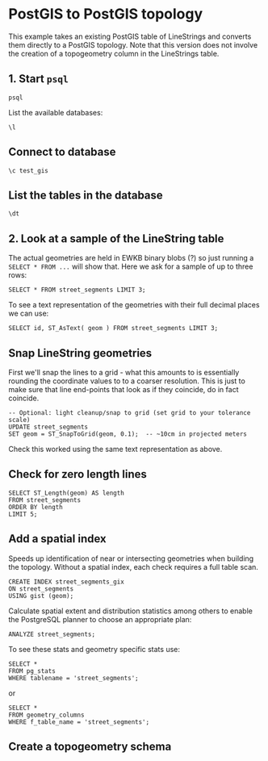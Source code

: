 # PostGIS to PostGIS topology

This example takes an existing PostGIS table of LineStrings and converts them directly to a PostGIS topology. Note that this version does not involve the creation of a topogeometry column in the LineStrings table.

## 1. Start `psql`

`psql`

List the available databases:

`\l`

## Connect to database

`\c test_gis`

## List the tables in the database

`\dt`

## 2. Look at a sample of the LineString table

The actual geometries are held in EWKB binary blobs (?) so just running a `SELECT * FROM ...` will show that. Here we ask for a sample of up to three rows:

`SELECT * FROM street_segments LIMIT 3;`

To see a text representation of the geometries with their full decimal places we can use: 

`SELECT id, ST_AsText( geom ) FROM street_segments LIMIT 3;`

## Snap LineString geometries

First we'll snap the lines to a grid - what this amounts to is essentially rounding the coordinate values to to a coarser resolution. This is just to make sure that line end-points that look as if they coincide, do in fact coincide.

```
-- Optional: light cleanup/snap to grid (set grid to your tolerance scale)
UPDATE street_segments
SET geom = ST_SnapToGrid(geom, 0.1);  -- ~10cm in projected meters
```

Check this worked using the same text representation as above.

## Check for zero length lines

```
SELECT ST_Length(geom) AS length
FROM street_segments
ORDER BY length
LIMIT 5;
```

## Add a spatial index

Speeds up identification of near or intersecting geometries when building the topology. Without a spatial index, each check requires a full table scan.

```
CREATE INDEX street_segments_gix
ON street_segments
USING gist (geom);
```

Calculate spatial extent and distribution statistics among others to enable the PostgreSQL planner to choose an appropriate plan:

```
ANALYZE street_segments;
```

To see these stats and geometry specific stats use:

```
SELECT *
FROM pg_stats
WHERE tablename = 'street_segments';
```

or

```
SELECT *
FROM geometry_columns
WHERE f_table_name = 'street_segments';
```

## Create a topogeometry schema

